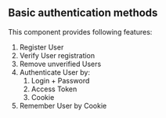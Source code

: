 ## Basic authentication methods

This component provides following features:
1. Register User
2. Verify User registration
3. Remove unverified Users
4. Authenticate User by:
   1. Login + Password
   2. Access Token
   3. Cookie
5. Remember User by Cookie